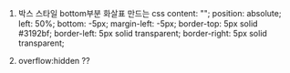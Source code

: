 1. 박스 스타일 bottom부분 화살표 만드는 css 
    content: "";
    position: absolute;
    left: 50%;
    bottom: -5px;
    margin-left: -5px;
    border-top: 5px solid #3192bf;
    border-left: 5px solid transparent;
    border-right: 5px solid transparent;

2. overflow:hidden ??
